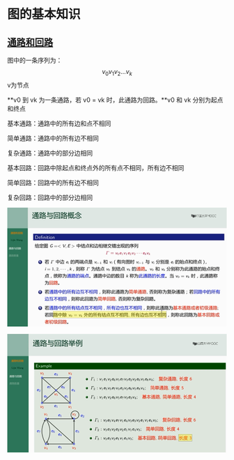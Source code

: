# 图的基本知识



## [通路和回路](https://blog.csdn.net/qq_21774161/article/details/103063860)

图中的一条序列为：$$ v_0 v_1 v_2 ... v_k$$  v为节点

**v0 到 vk 为一条通路，若 v0 = vk 时，此通路为回路。**v0 和 vk 分别为起点和终点

基本通路：通路中的所有边和点不相同

简单通路：通路中的所有边不相同

复杂通路：通路中的部分边相同

基本回路：回路中除起点和终点外的所有点不相同，所有边不相同

简单回路：回路中的所有边不相同

复杂回路：回路中的部分边相同

![通路回路1](./doc/通路回路1.png)

![通路回路2](./doc/通路回路2.png)